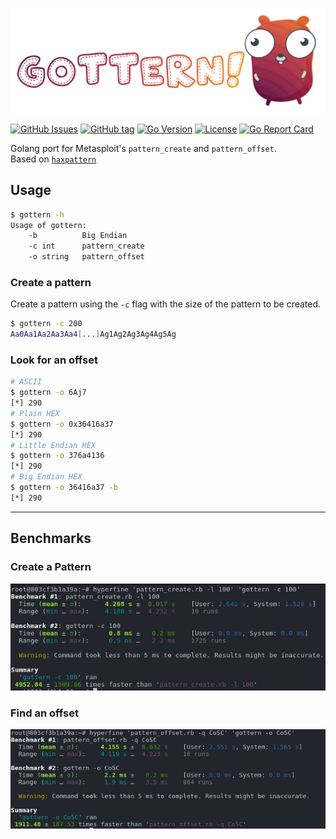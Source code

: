 ![](img/Gottern_banner.png)

[![GitHub Issues](https://img.shields.io/github/issues/joanbono/gottern.svg)](https://github.com/joanbono/gottern/issues)
[![GitHub tag](https://img.shields.io/github/tag/joanbono/gottern.svg)](https://github.com/joanbono/gottern/tags)
[![Go Version](https://img.shields.io/badge/go-1.11-blue.svg?logo=go)](https://golang.org/dl/)
[![License](https://img.shields.io/badge/license-Apache%202.0-blue.svg)](https://www.apache.org/licenses/LICENSE-2.0)
[![Go Report Card](https://goreportcard.com/badge/github.com/joanbono/gottern)](https://goreportcard.com/report/github.com/joanbono/gottern)


Golang port for Metasploit's `pattern_create` and `pattern_offset`.  
Based on [`haxpattern`](https://github.com/DharmaOfCode/haxpattern)

## Usage

```bash
$ gottern -h
Usage of gottern:
    -b	        Big Endian
    -c int      pattern_create
    -o string   pattern_offset
```
 
### Create a pattern 

 Create a pattern using the `-c` flag with the size of the pattern to be created.
 
 ```bash
 $ gottern -c 200
Aa0Aa1Aa2Aa3Aa4[...]Ag1Ag2Ag3Ag4Ag5Ag
```

### Look for an offset

```bash
# ASCII 
$ gottern -o 6Aj7
[*] 290
# Plain HEX
$ gottern -o 0x36416a37
[*] 290
# Little Endian HEX
$ gottern -o 376a4136
[*] 290
# Big Endian HEX
$ gottern -o 36416a37 -b
[*] 290
```

***

## Benchmarks

### Create a Pattern

![](img/benchmark_create.png) 

### Find an offset

![](img/benchmark_offset.png) 
